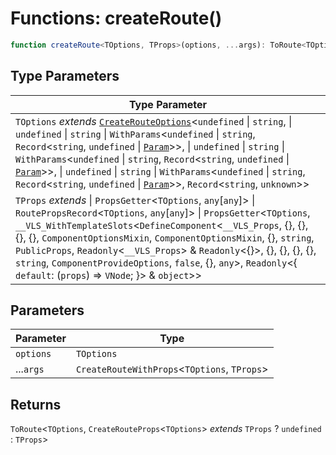 # Functions: createRoute()

```ts
function createRoute<TOptions, TProps>(options, ...args): ToRoute<TOptions, CreateRouteProps<TOptions> extends TProps ? undefined : TProps>
```

## Type Parameters

| Type Parameter |
| ------ |
| `TOptions` *extends* [`CreateRouteOptions`](../types/CreateRouteOptions.md)\<`undefined` \| `string`, \| `undefined` \| `string` \| `WithParams`\<`undefined` \| `string`, `Record`\<`string`, `undefined` \| [`Param`](../types/Param.md)\>\>, \| `undefined` \| `string` \| `WithParams`\<`undefined` \| `string`, `Record`\<`string`, `undefined` \| [`Param`](../types/Param.md)\>\>, \| `undefined` \| `string` \| `WithParams`\<`undefined` \| `string`, `Record`\<`string`, `undefined` \| [`Param`](../types/Param.md)\>\>, `Record`\<`string`, `unknown`\>\> |
| `TProps` *extends* \| `PropsGetter`\<`TOptions`, `any`\[`any`\]\> \| `RoutePropsRecord`\<`TOptions`, `any`\[`any`\]\> \| `PropsGetter`\<`TOptions`, `__VLS_WithTemplateSlots`\<`DefineComponent`\<`__VLS_Props`, \{\}, \{\}, \{\}, \{\}, `ComponentOptionsMixin`, `ComponentOptionsMixin`, \{\}, `string`, `PublicProps`, `Readonly`\<`__VLS_Props`\> & `Readonly`\<\{\}\>, \{\}, \{\}, \{\}, \{\}, `string`, `ComponentProvideOptions`, `false`, \{\}, `any`\>, `Readonly`\<\{ `default`: (`props`) => `VNode`; \}\> & `object`\>\> |

## Parameters

| Parameter | Type |
| ------ | ------ |
| `options` | `TOptions` |
| ...`args` | `CreateRouteWithProps`\<`TOptions`, `TProps`\> |

## Returns

`ToRoute`\<`TOptions`, `CreateRouteProps`\<`TOptions`\> *extends* `TProps` ? `undefined` : `TProps`\>
